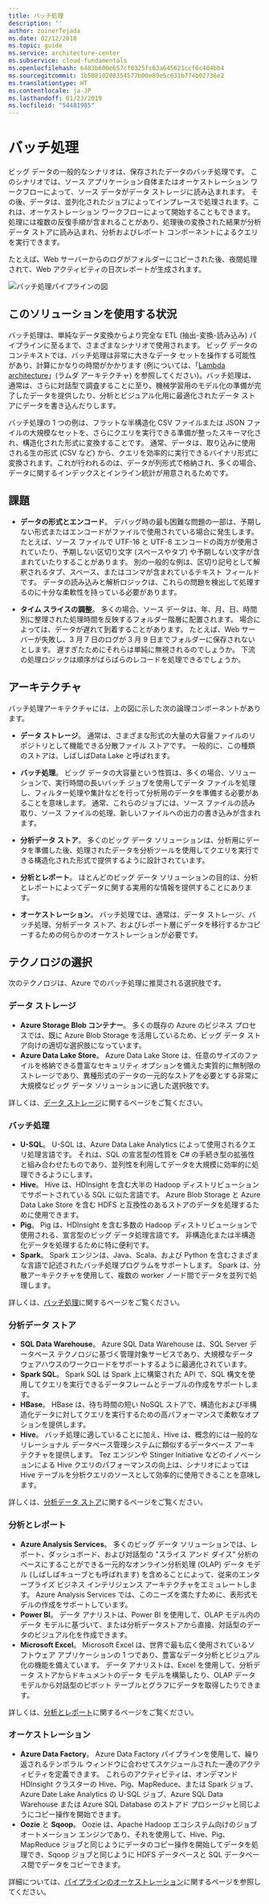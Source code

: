 ```yaml
---
title: バッチ処理
description: ''
author: zoinerTejada
ms.date: 02/12/2018
ms.topic: guide
ms.service: architecture-center
ms.subservice: cloud-fundamentals
ms.openlocfilehash: 6483b600e657cf0325fc63a645621ccf6c404bb4
ms.sourcegitcommit: 1b50810208354577b00e89e5c031b774b02736e2
ms.translationtype: HT
ms.contentlocale: ja-JP
ms.lasthandoff: 01/23/2019
ms.locfileid: "54481985"
---
```

# <a name="batch-processing"></a>バッチ処理

ビッグ データの一般的なシナリオは、保存されたデータのバッチ処理です。 このシナリオでは、ソース アプリケーション自体またはオーケストレーション ワークフローによって、ソース データがデータ ストレージに読み込まれます。 その後、データは、並列化されたジョブによってインプレースで処理されます。これは、オーケストレーション ワークフローによって開始することもできます。 処理には複数の反復手順が含まれることがあり、処理後の変換された結果が分析データ ストアに読み込まれ、分析およびレポート コンポーネントによるクエリを実行できます。

たとえば、Web サーバーからのログがフォルダーにコピーされた後、夜間処理されて、Web アクティビティの日次レポートが生成されます。

![バッチ処理パイプラインの図](./images/batch-pipeline.png)

## <a name="when-to-use-this-solution"></a>このソリューションを使用する状況

バッチ処理は、単純なデータ変換からより完全な ETL (抽出-変換-読み込み) パイプラインに至るまで、さまざまなシナリオで使用されます。 ビッグ データのコンテキストでは、バッチ処理は非常に大きなデータ セットを操作する可能性があり、計算にかなりの時間がかかります  (例については、「[Lambda architecture](../big-data/index.md#lambda-architecture)」(ラムダ アーキテクチャ) を参照してください)。バッチ処理は、通常は、さらに対話型で調査することに至り、機械学習用のモデル化の準備が完了したデータを提供したり、分析とビジュアル化用に最適化されたデータ ストアにデータを書き込んだりします。

バッチ処理の 1 つの例は、フラットな半構造化 CSV ファイルまたは JSON ファイルの大規模なセットを、さらにクエリを実行できる準備が整ったスキーマ化され、構造化された形式に変換することです。 通常、データは、取り込みに使用される生の形式 (CSV など) から、クエリを効率的に実行できるバイナリ形式に変換されます。これが行われるのは、データが列形式で格納され、多くの場合、データに関するインデックスとインライン統計が用意されるためです。

## <a name="challenges"></a>課題

- **データの形式とエンコード**。 デバッグ時の最も困難な問題の一部は、予期しない形式またはエンコードがファイルで使用されている場合に発生します。 たとえば、ソース ファイルで UTF-16 と UTF-8 エンコードの両方が使用されていたり、予期しない区切り文字 (スペースやタブ) や予期しない文字が含まれていたりすることがあります。 別の一般的な例は、区切り記号として解釈されるタブ、スペース、またはコンマが含まれているテキスト フィールドです。 データの読み込みと解析ロジックは、これらの問題を検出して処理するのに十分な柔軟性を持っている必要があります。

- **タイム スライスの調整**。 多くの場合、ソース データは、年、月、日、時間別に整理された処理時間を反映するフォルダー階層に配置されます。 場合によっては、データが遅れて到着することがあります。 たとえば、Web サーバーが失敗し、3 月 7 日のログが 3 月 9 日までフォルダーに保存されないとします。 遅すぎたためにそれらは単純に無視されるのでしょうか。 下流の処理ロジックは順序がばらばらのレコードを処理できるでしょうか。

## <a name="architecture"></a>アーキテクチャ

バッチ処理アーキテクチャには、上の図に示した次の論理コンポーネントがあります。

- **データ ストレージ**。 通常は、さまざまな形式の大量の大容量ファイルのリポジトリとして機能できる分散ファイル ストアです。 一般的に、この種類のストアは、しばしばData Lake と呼ばれます。

- **バッチ処理**。 ビッグ データの大容量という性質は、多くの場合、ソリューションで、実行時間の長いバッチ ジョブを使用してデータ ファイルを処理し、フィルター処理や集計などを行って分析用のデータを準備する必要があることを意味します。 通常、これらのジョブには、ソース ファイルの読み取り、ソース ファイルの処理、新しいファイルへの出力の書き込みが含まれます。

- **分析データ ストア**。 多くのビッグ データ ソリューションは、分析用にデータを準備した後、処理されたデータを分析ツールを使用してクエリを実行できる構造化された形式で提供するように設計されています。

- **分析とレポート**。 ほとんどのビッグ データ ソリューションの目的は、分析とレポートによってデータに関する実用的な情報を提供することにあります。

- **オーケストレーション**。 バッチ処理では、通常は、データ ストレージ、バッチ処理、分析データ ストア、およびレポート層にデータを移行するかコピーするための何らかのオーケストレーションが必要です。

## <a name="technology-choices"></a>テクノロジの選択

次のテクノロジは、Azure でのバッチ処理に推奨される選択肢です。

### <a name="data-storage"></a>データ ストレージ

- **Azure Storage Blob コンテナー**。 多くの既存の Azure のビジネス プロセスでは、既に Azure Blob Storage を活用しているため、ビッグ データ ストア向けの適切な選択肢になっています。
- **Azure Data Lake Store**。 Azure Data Lake Store は、任意のサイズのファイルを格納できる豊富なセキュリティ オプションを備えた実質的に無制限のストレージであり、異種形式のデータの一元的なストアを必要とする非常に大規模なビッグ データ ソリューションに適した選択肢です。

詳しくは、[データ ストレージ](../technology-choices/data-storage.md)に関するページをご覧ください。

<!-- markdownlint-disable MD024 -->

### <a name="batch-processing"></a>バッチ処理

<!-- markdownlint-enable MD024 -->

- **U-SQL**。 U-SQL は、Azure Data Lake Analytics によって使用されるクエリ処理言語です。 それは、SQL の宣言型の性質を C# の手続き型の拡張性と組み合わせたものであり、並列性を利用してデータを大規模に効率的に処理できるようにします。
- **Hive**。 Hive は、HDInsight を含む大半の Hadoop ディストリビューションでサポートされている SQL に似た言語です。 Azure Blob Storage と Azure Data Lake Store を含む HDFS と互換性のあるストアのデータを処理するために使用できます。
- **Pig**。 Pig は、HDInsight を含む多数の Hadoop ディストリビューションで使用される、宣言型のビッグ データ処理言語です。 非構造化または半構造化データを処理するために特に便利です。
- **Spark**。 Spark エンジンは、Java、Scala、および Python を含むさまざまな言語で記述されたバッチ処理プログラムをサポートします。 Spark は、分散アーキテクチャを使用して、複数の worker ノード間でデータを並列で処理します。

詳しくは、[バッチ処理](../technology-choices/batch-processing.md)に関するページをご覧ください。

### <a name="analytical-data-store"></a>分析データ ストア

- **SQL Data Warehouse**。 Azure SQL Data Warehouse は、SQL Server データベース テクノロジに基づく管理対象サービスであり、大規模なデータ ウェアハウスのワークロードをサポートするように最適化されています。
- **Spark SQL**。 Spark SQL は Spark 上に構築された API で、SQL 構文を使用してクエリを実行できるデータフレームとテーブルの作成をサポートします。
- **HBase**。 HBase は、待ち時間の短い NoSQL ストアで、構造化および半構造化データに対してクエリを実行するための高パフォーマンスで柔軟なオプションを提供します。
- **Hive**。 バッチ処理に適していることに加え、Hive は、概念的には一般的なリレーショナル データベース管理システムに類似するデータベース アーキテクチャを提供します。 Tez エンジンや Stinger Initiative などのイノベーションによる Hive クエリのパフォーマンスの向上は、シナリオによっては Hive テーブルを分析クエリのソースとして効率的に使用できることを意味します。

詳しくは、[分析データ ストア](../technology-choices/analytical-data-stores.md)に関するページをご覧ください。

### <a name="analytics-and-reporting"></a>分析とレポート

- **Azure Analysis Services**。 多くのビッグ データ ソリューションでは、レポート、ダッシュボード、および対話型の "スライス アンド ダイス" 分析のベースにすることができる一元的なオンライン分析処理 (OLAP) データ モデル (しばしばキューブとも呼ばれます) を含めることによって、従来のエンタープライズ ビジネス インテリジェンス アーキテクチャをエミュレートします。 Azure Analysis Services では、このニーズを満たすために、表形式モデルの作成をサポートしています。
- **Power BI**。 データ アナリストは、Power BI を使用して、OLAP モデル内のデータ モデルに基づいて、または分析データストアから直接、対話型のデータのビジュアル化を作成できます。
- **Microsoft Excel**。 Microsoft Excel は、世界で最も広く使用されているソフトウェア アプリケーションの 1 つであり、豊富なデータ分析とビジュアル化の機能を備えています。 データ アナリストは、Excel を使用して、分析データ ストアからドキュメントのデータ モデルを構築したり、OLAP データ モデルから対話型のピボット テーブルとグラフにデータを取得したりできます。

詳しくは、[分析とレポート](../technology-choices/analysis-visualizations-reporting.md)に関するページをご覧ください。

### <a name="orchestration"></a>オーケストレーション

- **Azure Data Factory**。 Azure Data Factory パイプラインを使用して、繰り返されるテンポラル ウィンドウに合わせてスケジュールされた一連のアクティビティを定義できます。 これらのアクティビティは、オンデマンド HDInsight クラスターの Hive、Pig、MapReduce、または Spark ジョブ、Azure Date Lake Analytics の U-SQL ジョブ、Azure SQL Data Warehouse または Azure SQL Database のストアド プロシージャと同じようにコピー操作を開始できます。
- **Oozie** と **Sqoop**。 Oozie は、Apache Hadoop エコシステム向けのジョブ オートメーション エンジンであり、それを使用して、Hive、Pig、MapReduce ジョブと同じようにデータのコピー操作を開始してデータを処理でき、Sqoop ジョブと同じように HDFS データベースと SQL データベース間でデータをコピーできます。

詳細については、[パイプラインのオーケストレーション](../technology-choices/pipeline-orchestration-data-movement.md)に関するページを参照してください。
